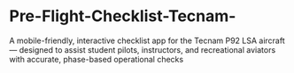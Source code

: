 # Pre-Flight-Checklist-Tecnam-
A mobile-friendly, interactive checklist app for the Tecnam P92 LSA aircraft — designed to assist student pilots, instructors, and recreational aviators with accurate, phase-based operational checks
